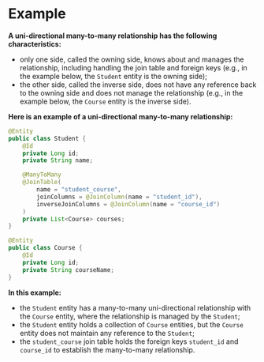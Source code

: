# Example
**A uni-directional many-to-many relationship has the following characteristics:**
- only one side, called the owning side, knows about and manages the relationship, including 
handling the join table and foreign keys (e.g., in the example below, the `Student` entity is the owning side);
- the other side, called the inverse side, does not have any reference back to the
owning side and does not manage the relationship (e.g., in the example below, the `Course` entity is the inverse side).

**Here is an example of a uni-directional many-to-many relationship:**
```java
@Entity
public class Student {
    @Id
    private Long id;
    private String name;

    @ManyToMany
    @JoinTable(
        name = "student_course",
        joinColumns = @JoinColumn(name = "student_id"),
        inverseJoinColumns = @JoinColumn(name = "course_id")
    )
    private List<Course> courses;
}

@Entity
public class Course {
    @Id
    private Long id;
    private String courseName;
}
```
**In this example:**
- the `Student` entity has a many-to-many uni-directional relationship with the `Course` entity, where the relationship is managed by the `Student`;
- the `Student` entity holds a collection of `Course` entities, but the `Course` entity does not maintain any reference to the `Student`;
- the `student_course` join table holds the foreign keys `student_id` and `course_id` to establish the many-to-many relationship.
